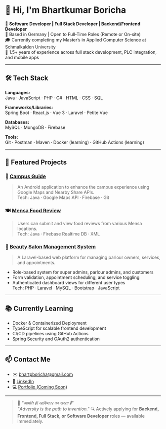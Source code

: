 # 👋 Hi, I'm Bhartkumar Boricha

🎯 **Software Developer | Full Stack Developer | Backend/Frontend Developer**  
📍 Based in Germany | Open to Full-Time Roles (Remote or On-site)  
🎓 Currently completing my Master’s in Applied Computer Science at Schmalkalden University  
💼 1.5+ years of experience across full stack development, PLC integration, and mobile apps  

---

## 🛠️ Tech Stack

**Languages:**  
Java · JavaScript · PHP · C# · HTML · CSS · SQL

**Frameworks/Libraries:**  
Spring Boot · React.js · Vue 3 · Laravel · Petite Vue

**Databases:**  
MySQL · MongoDB · Firebase

**Tools:**  
Git · Postman · Maven · Docker (learning) · GitHub Actions (learning)

---

## 🚀 Featured Projects

### 📱 [Campus Guide](https://github.com/borichab/CampusGuide)
> An Android application to enhance the campus experience using Google Maps and Nearby Share APIs.  
Tech: Java · Google Maps API · Firebase · Git

### 🍽️ [Mensa Food Review](https://github.com/borichab/mensa-food-review)
> Users can submit and view food reviews from various Mensa locations.  
Tech: Java · Firebase Realtime DB · XML

### 💈 [Beauty Salon Management System](https://github.com/borichab/beauty-salon)
> A Laravel-based web platform for managing parlour owners, services, and appointments.
- Role-based system for super admins, parlour admins, and customers
- Form validation, appointment scheduling, and service toggling
- Authenticated dashboard views for different user types  
Tech: PHP · Laravel · MySQL · Bootstrap · JavaScript

---

## 📚 Currently Learning

- Docker & Containerized Deployment  
- TypeScript for scalable frontend development  
- CI/CD pipelines using GitHub Actions  
- Spring Security and OAuth2 authentication

---

## 📫 Contact Me

- ✉️ bhartpboricha@gmail.com  
- 🔗 [LinkedIn](https://www.linkedin.com/in/bhartkumar-boricha/)  
- 💻 [Portfolio (Coming Soon)](https://github.com/borichab)

---

> 🧠 *"आपत्ति ही आविष्कार का रास्ता है"*  
> *"Adversity is the path to invention."*
🔍 Actively applying for **Backend, Frontend, Full Stack, or Software Developer** roles — available immediately.
